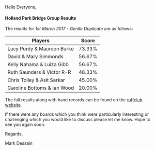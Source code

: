 
Hello Everyone,

#### Holland Park Bridge Group Results

The results for _1st March 2017 - Gentle Duplicate_ are as follows:

|Players                         | Score  | 	
|--------------------------------|--------|
|Lucy Purdy & Maureen Burke|73.33%|
|David & Mary Simmonds|56.67%|
|Kelly Nahama & Luiza Gibb|56.67%|
|Ruth Saunders & Victor R-R|48.33%|
|Chris Tolley & Asit Sarkar|45.00%|
|Caroline Bottoms & Ian Wood|20.00%|

The full results along with hand records can be found on the [ruffclub website](http://www.bridgewebs.com/cgi-bin/bwoi/bw.cgi?pid=display_rank&event=20170301_1&club=ruffclub).

If there were any boards which you think were particularly interesting or challenging which you would like to discuss please let me know. Hope to see you again soon.

Regards,

Mark Dessain
